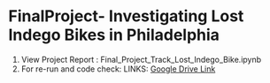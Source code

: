 # FinalProject- Investigating Lost Indego Bikes in Philadelphia

1. View Project Report : Final_Project_Track_Lost_Indego_Bike.ipynb
2. For re-run and code check: LINKS: <a href="https://sqlzoo.net/wiki/SQL_Tutorial" title="Title"> Google Drive Link</a>
